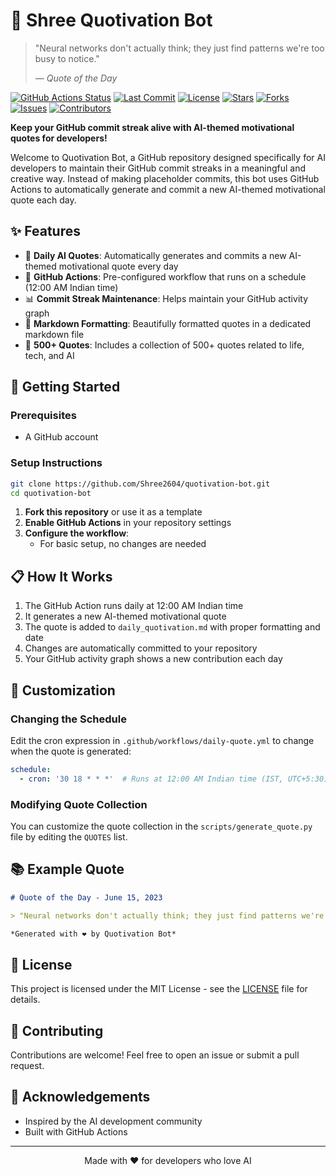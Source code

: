 # 🤖 Shree Quotivation Bot

> "Neural networks don't actually think; they just find patterns we're too busy to notice."
> 
> *— Quote of the Day*

[![GitHub Actions Status](https://img.shields.io/github/actions/workflow/status/Shree2604/quotivation-bot/daily-quote.yml?style=flat-square&logo=github&label=Daily%20Quote%20Generation)](https://github.com/Shree2604/quotivation-bot/actions)
[![Last Commit](https://img.shields.io/github/last-commit/Shree2604/quotivation-bot?style=flat-square&logo=git)](https://github.com/Shree2604/quotivation-bot/commits/main)
[![License](https://img.shields.io/github/license/Shree2604/quotivation-bot?style=flat-square&logo=opensource)](LICENSE)
[![Stars](https://img.shields.io/github/stars/Shree2604/quotivation-bot?style=flat-square&logo=github)](https://github.com/Shree2604/quotivation-bot/stargazers)
[![Forks](https://img.shields.io/github/forks/Shree2604/quotivation-bot?style=flat-square&logo=github)](https://github.com/Shree2604/quotivation-bot/network/members)
[![Issues](https://img.shields.io/github/issues/Shree2604/quotivation-bot?style=flat-square&logo=github)](https://github.com/Shree2604/quotivation-bot/issues)
[![Contributors](https://img.shields.io/github/contributors/Shree2604/quotivation-bot?style=flat-square&logo=github)](https://github.com/Shree2604/quotivation-bot/graphs/contributors)

**Keep your GitHub commit streak alive with AI-themed motivational quotes for developers!**

Welcome to Quotivation Bot, a GitHub repository designed specifically for AI developers to maintain their GitHub commit streaks in a meaningful and creative way. Instead of making placeholder commits, this bot uses GitHub Actions to automatically generate and commit a new AI-themed motivational quote each day.

## ✨ Features

- 🤖 **Daily AI Quotes**: Automatically generates and commits a new AI-themed motivational quote every day
- 🔄 **GitHub Actions**: Pre-configured workflow that runs on a schedule (12:00 AM Indian time)
- 📊 **Commit Streak Maintenance**: Helps maintain your GitHub activity graph
- 📝 **Markdown Formatting**: Beautifully formatted quotes in a dedicated markdown file
- 💬 **500+ Quotes**: Includes a collection of 500+ quotes related to life, tech, and AI

## 🚀 Getting Started

### Prerequisites
- A GitHub account

### Setup Instructions

```bash
git clone https://github.com/Shree2604/quotivation-bot.git
cd quotivation-bot
```

1. **Fork this repository** or use it as a template
2. **Enable GitHub Actions** in your repository settings
3. **Configure the workflow**:
   - For basic setup, no changes are needed

## 📋 How It Works

1. The GitHub Action runs daily at 12:00 AM Indian time
2. It generates a new AI-themed motivational quote
3. The quote is added to `daily_quotivation.md` with proper formatting and date
4. Changes are automatically committed to your repository
5. Your GitHub activity graph shows a new contribution each day

## 🔧 Customization

### Changing the Schedule
Edit the cron expression in `.github/workflows/daily-quote.yml` to change when the quote is generated:

```yaml
schedule:
  - cron: '30 18 * * *'  # Runs at 12:00 AM Indian time (IST, UTC+5:30)
```

### Modifying Quote Collection
You can customize the quote collection in the `scripts/generate_quote.py` file by editing the `QUOTES` list.

## 📚 Example Quote

```markdown
# Quote of the Day - June 15, 2023

> "Neural networks don't actually think; they just find patterns we're too busy to notice."

*Generated with ❤️ by Quotivation Bot*
```

## 📄 License

This project is licensed under the MIT License - see the [LICENSE](LICENSE) file for details.

## 🤝 Contributing

Contributions are welcome! Feel free to open an issue or submit a pull request.

## 🙏 Acknowledgements

- Inspired by the AI development community
- Built with GitHub Actions

---

<p align="center">Made with ❤️ for developers who love AI</p>
